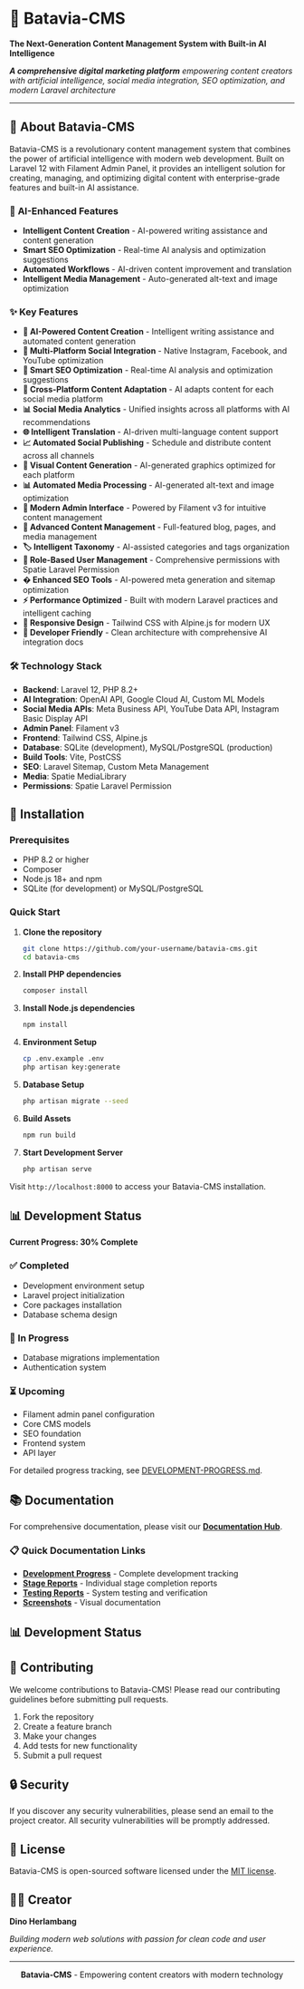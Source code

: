 # 🌊 Batavia-CMS

**The Next-Generation Content Management System with Built-in AI Intelligence**

***A comprehensive digital marketing platform*** *empowering content creators with artificial intelligence, social media integration, SEO optimization, and modern Laravel architecture*

---

## 📖 About Batavia-CMS

Batavia-CMS is a revolutionary content management system that combines the power of artificial intelligence with modern web development. Built on Laravel 12 with Filament Admin Panel, it provides an intelligent solution for creating, managing, and optimizing digital content with enterprise-grade features and built-in AI assistance.

### 🤖 **AI-Enhanced Features**
- **Intelligent Content Creation** - AI-powered writing assistance and content generation
- **Smart SEO Optimization** - Real-time AI analysis and optimization suggestions  
- **Automated Workflows** - AI-driven content improvement and translation
- **Intelligent Media Management** - Auto-generated alt-text and image optimization

### ✨ Key Features

- **🤖 AI-Powered Content Creation** - Intelligent writing assistance and automated content generation
- **📱 Multi-Platform Social Integration** - Native Instagram, Facebook, and YouTube optimization
- **🧠 Smart SEO Optimization** - Real-time AI analysis and optimization suggestions  
- **🎯 Cross-Platform Content Adaptation** - AI adapts content for each social media platform
- **📊 Social Media Analytics** - Unified insights across all platforms with AI recommendations
- **🌐 Intelligent Translation** - AI-driven multi-language content support
- **📈 Automated Social Publishing** - Schedule and distribute content across all channels
- **🎨 Visual Content Generation** - AI-generated graphics optimized for each platform
- **📊 Automated Media Processing** - AI-generated alt-text and image optimization
- **📱 Modern Admin Interface** - Powered by Filament v3 for intuitive content management  
- **📝 Advanced Content Management** - Full-featured blog, pages, and media management
- **🏷️ Intelligent Taxonomy** - AI-assisted categories and tags organization
- **👥 Role-Based User Management** - Comprehensive permissions with Spatie Laravel Permission
- **� Enhanced SEO Tools** - AI-powered meta generation and sitemap optimization
- **⚡ Performance Optimized** - Built with modern Laravel practices and intelligent caching
- **🎨 Responsive Design** - Tailwind CSS with Alpine.js for modern UX
- **🔧 Developer Friendly** - Clean architecture with comprehensive AI integration docs

### 🛠️ Technology Stack

- **Backend**: Laravel 12, PHP 8.2+
- **AI Integration**: OpenAI API, Google Cloud AI, Custom ML Models
- **Social Media APIs**: Meta Business API, YouTube Data API, Instagram Basic Display API
- **Admin Panel**: Filament v3
- **Frontend**: Tailwind CSS, Alpine.js
- **Database**: SQLite (development), MySQL/PostgreSQL (production)
- **Build Tools**: Vite, PostCSS
- **SEO**: Laravel Sitemap, Custom Meta Management
- **Media**: Spatie MediaLibrary
- **Permissions**: Spatie Laravel Permission

## 🚀 Installation

### Prerequisites

- PHP 8.2 or higher
- Composer
- Node.js 18+ and npm
- SQLite (for development) or MySQL/PostgreSQL

### Quick Start

1. **Clone the repository**
   ```bash
   git clone https://github.com/your-username/batavia-cms.git
   cd batavia-cms
   ```

2. **Install PHP dependencies**
   ```bash
   composer install
   ```

3. **Install Node.js dependencies**
   ```bash
   npm install
   ```

4. **Environment Setup**
   ```bash
   cp .env.example .env
   php artisan key:generate
   ```

5. **Database Setup**
   ```bash
   php artisan migrate --seed
   ```

6. **Build Assets**
   ```bash
   npm run build
   ```

7. **Start Development Server**
   ```bash
   php artisan serve
   ```

Visit `http://localhost:8000` to access your Batavia-CMS installation.

## 📊 Development Status

**Current Progress: 30% Complete**

### ✅ Completed
- Development environment setup
- Laravel project initialization
- Core packages installation
- Database schema design

### 🔄 In Progress
- Database migrations implementation
- Authentication system

### ⏳ Upcoming
- Filament admin panel configuration
- Core CMS models
- SEO foundation
- Frontend system
- API layer

For detailed progress tracking, see [DEVELOPMENT-PROGRESS.md](DEVELOPMENT-PROGRESS.md).

## 📚 Documentation

For comprehensive documentation, please visit our **[Documentation Hub](docs/README.md)**.

### 📋 **Quick Documentation Links**
- **[Development Progress](docs/development/DEVELOPMENT-PROGRESS.md)** - Complete development tracking
- **[Stage Reports](docs/stage-reports/)** - Individual stage completion reports
- **[Testing Reports](docs/testing/)** - System testing and verification
- **[Screenshots](docs/screenshots/)** - Visual documentation

## 📊 Development Status

## 🤝 Contributing

We welcome contributions to Batavia-CMS! Please read our contributing guidelines before submitting pull requests.

1. Fork the repository
2. Create a feature branch
3. Make your changes
4. Add tests for new functionality
5. Submit a pull request

## 🔒 Security

If you discover any security vulnerabilities, please send an email to the project creator. All security vulnerabilities will be promptly addressed.

## 📄 License

Batavia-CMS is open-sourced software licensed under the [MIT license](LICENSE).

## 👨‍💻 Creator

**Dino Herlambang**

*Building modern web solutions with passion for clean code and user experience.*

---

<p align="center">
  <strong>Batavia-CMS</strong> - Empowering content creators with modern technology
</p>

